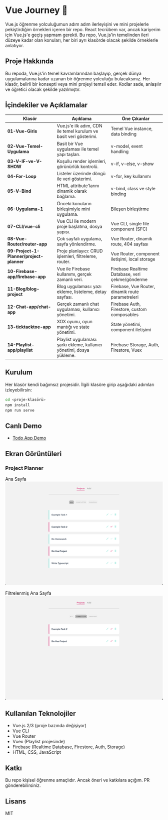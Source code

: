 # Vue Journey 🚀

Vue.js öğrenme yolculuğumun adım adım ilerleyişini ve mini projelerle pekiştirdiğim örnekleri içeren bir repo. React tecrübem var, ancak kariyerim için Vue.js'e geçiş yapmam gerekti. Bu repo, Vue.js'in temelinden ileri düzeye kadar olan konuları, her biri ayrı klasörde olacak şekilde örneklerle anlatıyor.

## Proje Hakkında

Bu repoda, Vue.js'in temel kavramlarından başlayıp, gerçek dünya uygulamalarına kadar uzanan bir öğrenme yolculuğu bulacaksınız. Her klasör, belirli bir konsepti veya mini projeyi temsil eder. Kodlar sade, anlaşılır ve öğretici olacak şekilde yazılmıştır.

## İçindekiler ve Açıklamalar

| Klasör                                   | Açıklama                                                              | Öne Çıkanlar                                      |
| ---------------------------------------- | --------------------------------------------------------------------- | ------------------------------------------------- |
| **01-Vue-Giris**                         | Vue.js'e ilk adım, CDN ile temel kurulum ve basit veri gösterimi.     | Temel Vue instance, data binding                  |
| **02-Vue-Temel-Uygulama**                | Basit bir Vue uygulaması ile temel yapı taşları.                      | v-model, event handling                           |
| **03-V-IF-ve-V-SHOW**                    | Koşullu render işlemleri, görünürlük kontrolü.                        | v-if, v-else, v-show                              |
| **04-For-Loop**                          | Listeler üzerinde döngü ile veri gösterimi.                           | v-for, key kullanımı                              |
| **05-V-Bind**                            | HTML attribute'larını dinamik olarak bağlama.                         | v-bind, class ve style binding                    |
| **06-Uygulama-1**                        | Önceki konuların birleşimiyle mini uygulama.                          | Bileşen birleştirme                               |
| **07-CLI/vue-cli**                       | Vue CLI ile modern proje başlatma, dosya yapısı.                      | Vue CLI, single file component (SFC)              |
| **08-Vue-Router/router-app**             | Çok sayfalı uygulama, sayfa yönlendirme.                              | Vue Router, dinamik route, 404 sayfası            |
| **09-Project-1-Planner/project-planner** | Proje planlayıcı: CRUD işlemleri, filtreleme, router.                 | Vue Router, component iletişimi, local storage    |
| **10-Firebase-app/firebase-app**         | Vue ile Firebase kullanımı, gerçek zamanlı veri.                      | Firebase Realtime Database, veri çekme/gönderme   |
| **11-Blog/blog-project**                 | Blog uygulaması: yazı ekleme, listeleme, detay sayfası.               | Firebase, Vue Router, dinamik route parametreleri |
| **12-Chat-app/chat-app**                 | Gerçek zamanlı chat uygulaması, kullanıcı yönetimi.                   | Firebase Auth, Firestore, custom composables      |
| **13-ticktacktoe-app**                   | XOX oyunu, oyun mantığı ve state yönetimi.                            | State yönetimi, component iletişimi               |
| **14-Playlist-app/playlist**             | Playlist uygulaması: şarkı ekleme, kullanıcı yönetimi, dosya yükleme. | Firebase Storage, Auth, Firestore, Vuex           |

## Kurulum

Her klasör kendi bağımsız projesidir. İlgili klasöre girip aşağıdaki adımları izleyebilirsin:

```bash
cd <proje-klasörü>
npm install
npm run serve
```

## Canlı Demo

- [Todo App Demo](https://vue-complete-todo-list.netlify.app)

## Ekran Görüntüleri

### Project Planner

Ana Sayfa  
![App Screenshot](09-Project-1-Planner/project-planner/src/assets/screenshots/homepage.png)

Filtrelenmiş Ana Sayfa  
![App Screenshot](09-Project-1-Planner/project-planner/src/assets/screenshots/homepage-filtered.png)

## Kullanılan Teknolojiler

- Vue.js 2/3 (proje bazında değişiyor)
- Vue CLI
- Vue Router
- Vuex (Playlist projesinde)
- Firebase (Realtime Database, Firestore, Auth, Storage)
- HTML, CSS, JavaScript

## Katkı

Bu repo kişisel öğrenme amaçlıdır. Ancak öneri ve katkılara açığım. PR gönderebilirsiniz.

## Lisans

MIT
